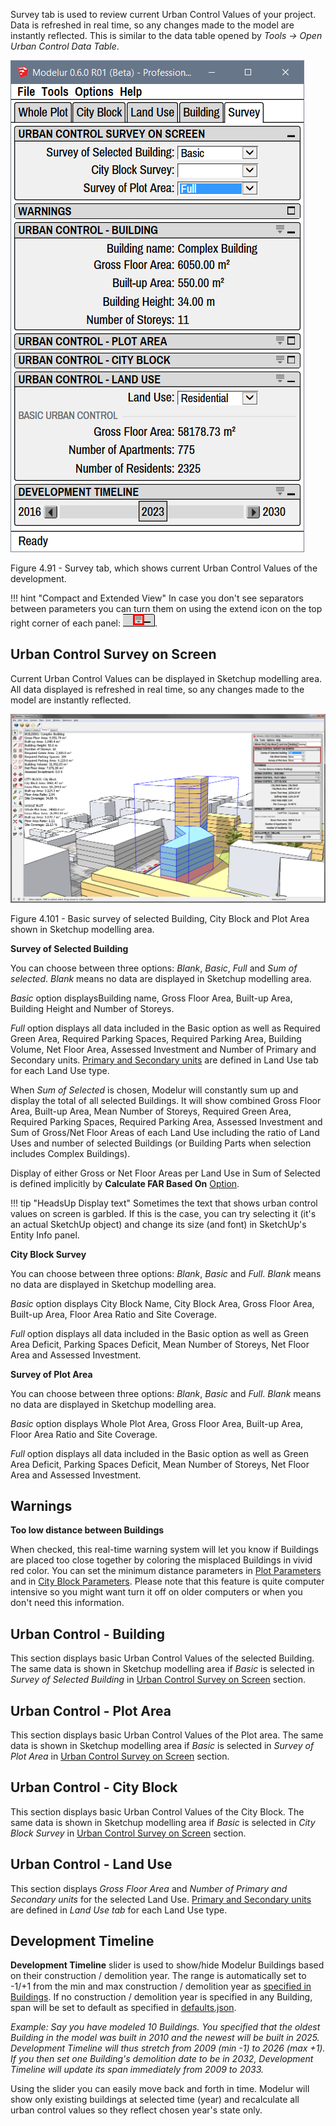 Survey tab is used to review current Urban Control Values of your project. 
Data is refreshed in real time, so any changes made to the model are 
instantly reflected. This is similar to the data table opened by _Tools → 
Open Urban Control Data Table_.

![Survey tab](../img/modelur_survey_tab.png)
<figcaption>Figure 4.91 - Survey tab, which shows current Urban Control 
Values of the development.</figcaption>

!!! hint "Compact and Extended View"
    In case you don't see separators between parameters you can turn them 
    on using the extend icon on the top right corner of each panel: 
    <img src="../../img/modelur_more_ui_icon.png" alt="extend" class="inline">.

Urban Control Survey on Screen
------------------------------

Current Urban Control Values can be displayed in Sketchup modelling area. 
All data displayed is refreshed in real time, so any changes made to the 
model are instantly reflected.

![Basic survey](../img/survey_basic.png)
<figcaption>Figure 4.101 - Basic survey of selected Building, City Block 
and Plot Area shown in Sketchup modelling area.</figcaption>

**Survey of Selected Building**

You can choose between three options: _Blank_, _Basic_, _Full_ and _Sum of 
selected_. _Blank_ means no data are displayed in Sketchup modelling area.

_Basic_ option displaysBuilding name, Gross Floor Area, Built-up Area, 
Building Height and Number of Storeys.

_Full_ option displays all data included in the Basic option as well as 
Required Green Area, Required Parking Spaces, Required Parking Area, 
Building Volume, Net Floor Area, Assessed Investment and Number of Primary 
and Secondary units. [Primary and Secondary units](../land_use/#units) 
are defined in Land Use tab for each Land Use type.

When _Sum of Selected_ is chosen, Modelur will constantly sum up and 
display the total of all selected Buildings. It will show combined Gross 
Floor Area, Built-up Area, Mean Number of Storeys, Required Green Area, 
Required Parking Spaces, Required Parking Area, Assessed Investment and 
Sum of Gross/Net Floor Areas of each Land Use including the ratio of 
Land Uses and number of selected Buildings (or Building Parts when 
selection includes Complex Buildings).

Display of either Gross or Net Floor Areas per Land Use in Sum of 
Selected is defined implicitly by **Calculate FAR Based On** [Option](../menu#options).

!!! tip "HeadsUp Display text"
    Sometimes the text that shows urban control values on screen is 
    garbled. If this is the case, you can try selecting it (it's an 
    actual SketchUp object) and change its size (and font) in SketchUp's 
    Entity Info panel. 

**City Block Survey**

You can choose between three options: _Blank_, _Basic_ and _Full_. _Blank_ 
means no data are displayed in Sketchup modelling area.

_Basic_ option displays City Block Name, City Block Area, Gross Floor Area, 
Built-up Area, Floor Area Ratio and Site Coverage.  

_Full_ option displays all data included in the Basic option as well as 
Green Area Deficit, Parking Spaces Deficit, Mean Number of Storeys, Net Floor 
Area and Assessed Investment.

**Survey of Plot Area**

You can choose between three options: _Blank_, _Basic_ and _Full_. _Blank_ 
means no data are displayed in Sketchup modelling area.

_Basic_ option displays Whole Plot Area, Gross Floor Area, Built-up Area, 
Floor Area Ratio and Site Coverage.  

_Full_ option displays all data included in the Basic option as well as 
Green Area Deficit, Parking Spaces Deficit, Mean Number of Storeys, Net 
Floor Area and Assessed Investment.

Warnings
--------

**Too low distance between Buildings**

When checked, this real-time warning system will let you know if Buildings 
are placed too close together by coloring the misplaced Buildings in vivid 
red color. You can set the minimum distance parameters in [Plot 
Parameters](../whole_plot/#distances) and in [City Block 
Parameters](../city_block/#distances). Please note that this feature 
is quite computer intensive so you might want turn it off on older computers 
or when you don't need this information.

Urban Control - Building
------------------------

This section displays basic Urban Control Values of the selected Building. 
The same data is shown in Sketchup modelling area if _Basic_ is selected 
in _Survey of Selected Building_ in [Urban Control Survey on 
Screen](#urban-control-survey-on-screen) section.

Urban Control - Plot Area
-------------------------

This section displays basic Urban Control Values of the Plot area. The 
same data is shown in Sketchup modelling area if _Basic_ is selected 
in _Survey of Plot Area_ in [Urban Control Survey on 
Screen](#urban-control-survey-on-screen) section.

Urban Control - City Block
-------------------------

This section displays basic Urban Control Values of the City Block. 
The same data is shown in Sketchup modelling area if _Basic_ is 
selected in _City Block Survey_ in [Urban Control Survey on 
Screen](#urban-control-survey-on-screen) section.

Urban Control - Land Use
------------------------

This section displays _Gross Floor Area_ and _Number of Primary and 
Secondary units_ for the selected Land Use. [Primary and Secondary 
units](../land_use#units) are defined in _Land Use tab_ for each Land Use type.

Development Timeline
--------------------

**Development Timeline** slider is used to show/hide Modelur 
Buildings based on their construction / demolition year. The range 
is automatically set to -1/+1 from the min and max construction / 
demolition year as [specified in Buildings](../building/#selected-building-parameters). 
If no construction / demolition year is specified in any Building, span will be 
set to default as specified in [defaults.json](../../getting-started/#preferences-location).

_Example: Say you have modeled 10 Buildings. You specified that the 
oldest Building in the model was built in 2010 and the newest will be 
built in 2025. Development Timeline will thus stretch from 2009 (min 
-1) to 2026 (max +1). If you then set one Building's demolition date 
to be in 2032, Development Timeline will update its span immediately 
from 2009 to 2033._

Using the slider you can easily move back and forth in time. Modelur 
will show only existing buildings at selected time (year) and 
recalculate all urban control values so they reflect chosen year's 
state only.
